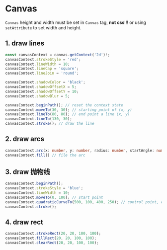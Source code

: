 # Canvas

`Canvas` height and width must be set in `Canvas` tag, **not css**!!! or using `setAttribute` to set width and height.

## 1. draw lines

```ts
const canvasContext = canvas.getContext('2d')!;
canvasContext.strokeStyle = 'red';
canvasContext.lineWidth = 10;
canvasContext.lineCap = 'square';
canvasContext.lineJoin = 'round';

canvasContext.shadowColor = 'black';
canvasContext.shadowOffsetX = 5;
canvasContext.shadowOffsetY = 10;
canvasContext.shadowBlur = 5;

canvasContext.beginPath(); // reset the context state
canvasContext.moveTo(30, 30); // starting point of (x, y)
canvasContext.lineTo(80, 80); // end point a line (x, y)
canvasContext.lineTo(130, 30);
canvasContext.stroke(); // draw the line
```

## 2. draw arcs

```ts
canvasContext.arc(x: number, y: number, radius: number, startAngle: number, endAngle: number, anticlockwise?: boolean): void;
canvasContext.fill() // file the arc
```

## 3. draw 抛物线

```ts
canvasContext.beginPath();
canvasContext.strokeStyle = 'blue';
canvasContext.lineWidth = 10;
canvasContext.moveTo(0, 100); // start point
canvasContext.quadraticCurveTo(500, 100, 400, 250); // control point, end point
canvasContext.stroke();
```

## 4. draw rect

```ts
canvasContext.strokeRect(20, 20, 100, 100);
canvasContext.fillRect(20, 20, 100, 100);
canvasContext.clearRect(20, 20, 100, 100);
```
